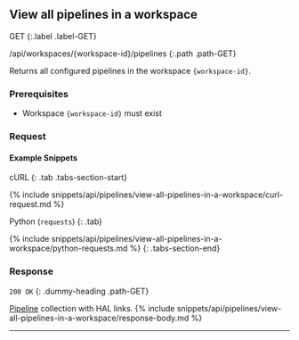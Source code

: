 ## View all pipelines in a workspace

GET
{:.label .label-GET}

/api/workspaces/{workspace-id}/pipelines
{:.path .path-GET}

Returns all configured pipelines in the workspace `{workspace-id}`.

### Prerequisites
- Workspace `{workspace-id}` must exist

### Request

#### Example Snippets
cURL
{: .tab .tabs-section-start}

{% include snippets/api/pipelines/view-all-pipelines-in-a-workspace/curl-request.md %}

Python (`requests`)
{: .tab}

{% include snippets/api/pipelines/view-all-pipelines-in-a-workspace/python-requests.md %}
{: .tabs-section-end}

### Response
`200 OK`
{: .dummy-heading .path-GET}

[Pipeline](#pipeline) collection with HAL links.
{% include snippets/api/pipelines/view-all-pipelines-in-a-workspace/response-body.md %}

---

